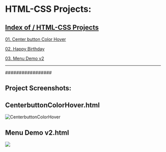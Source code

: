 # HTML-CSS Projects:


##  <a href="https://theswapnilzambare.github.io/Web_Development_Example/HTML">Index of / HTML-CSS Projects</a>


<a href="https://theswapnilzambare.github.io/Web_Development_Example/HTML/OnePageProject/CenterbuttonColorHover.html" target="_blank" >01. Center button Color Hover</a>

<a href="https://theswapnilzambare.github.io/Web_Development_Example/HTML/OnePageProject/HappyBirthday.html" target="_blank" >02. Happy Birthday</a>

<a href="https://theswapnilzambare.github.io/Web_Development_Example/HTML/OnePageProject/Menu%20Demo%20v2.html" target="_blank" >03. Menu Demo v2</a>






<hr>
#################

## Project Screenshots:

## CenterbuttonColorHover.html
![CenterbuttonColorHover](https://raw.githubusercontent.com/theSwapnilZambare/Web_Development/master/Projects/OnePageProject/Images/CenterbuttonColorHover.png)
<!-- <img src="https://github.com/theSwapnilZambare/Front_End_Devlopment/blob/master/Projects/OnePageProject/Images/CenterbuttonColorHover.png" width="200" height="200"> -->

## Menu Demo v2.html
<img src="https://raw.githubusercontent.com/theSwapnilZambare/Web_Development/master/Projects/OnePageProject/Images/Menu%20Demo%20v2.png">




